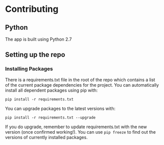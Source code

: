 # Contributing
## Python
The app is built using Python 2.7

## Setting up the repo
### Installing Packages
There is a requirements.txt file in the root of the repo which contains a list of the current package dependencies for the project.
You can automatically install all dependent packages using pip with:

`pip install -r requirements.txt`

You can upgrade packages to the latest versions with:

`pip install -r requirements.txt --upgrade`

If you do upgrade, remember to update requirements.txt with the new version (once confirmed working!). 
You can use `pip freeze` to find out the versions of currently installed packages.
